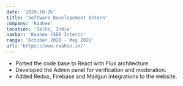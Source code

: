 ```yaml
---
date: '2020-10-26'
title: 'Software Developement Intern'
company: 'Raahee'
location: 'Delhi, India'
navbar: 'Raahee (SDE Intern)'
range: 'October 2020 - May 2021'
url: 'https://www.raahee.in/'
---
```


- Ported the code base to React with Flux architecture.
- Developed the Admin panel for verification and moderation.
- Added Redux, Firebase and Mailgun integrations to the website.
